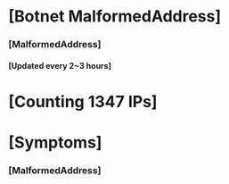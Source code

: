 # [Botnet MalformedAddress]
### [MalformedAddress]
#### [Updated every 2~3 hours]

# [Counting 1347 IPs]

# [Symptoms] 
###   [MalformedAddress]
